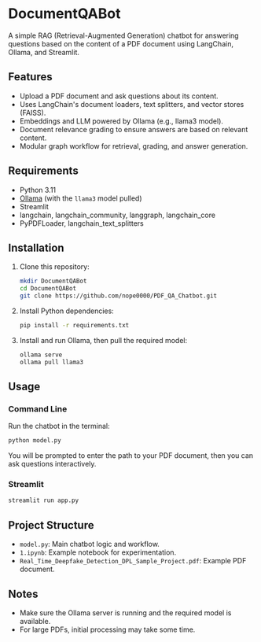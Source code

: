 # DocumentQABot

A simple RAG (Retrieval-Augmented Generation) chatbot for answering questions based on the content of a PDF document using LangChain, Ollama, and Streamlit.

## Features
- Upload a PDF document and ask questions about its content.
- Uses LangChain's document loaders, text splitters, and vector stores (FAISS).
- Embeddings and LLM powered by Ollama (e.g., llama3 model).
- Document relevance grading to ensure answers are based on relevant content.
- Modular graph workflow for retrieval, grading, and answer generation.

## Requirements
- Python 3.11
- [Ollama](https://ollama.com/) (with the `llama3` model pulled)
- Streamlit
- langchain, langchain_community, langgraph, langchain_core
- PyPDFLoader, langchain_text_splitters

## Installation
1. Clone this repository:
   ```bash
   mkdir DocumentQABot
   cd DocumentQABot
   git clone https://github.com/nope0000/PDF_QA_Chatbot.git
   ```
2. Install Python dependencies:
   ```bash
   pip install -r requirements.txt
   ```
3. Install and run Ollama, then pull the required model:
   ```bash
   ollama serve
   ollama pull llama3
   ```

## Usage
### Command Line
Run the chatbot in the terminal:
```bash
python model.py
```
You will be prompted to enter the path to your PDF document, then you can ask questions interactively.

### Streamlit
```bash
streamlit run app.py
```

## Project Structure
- `model.py`: Main chatbot logic and workflow.
- `1.ipynb`: Example notebook for experimentation.
- `Real_Time_Deepfake_Detection_DPL_Sample_Project.pdf`: Example PDF document.

## Notes
- Make sure the Ollama server is running and the required model is available.
- For large PDFs, initial processing may take some time.

